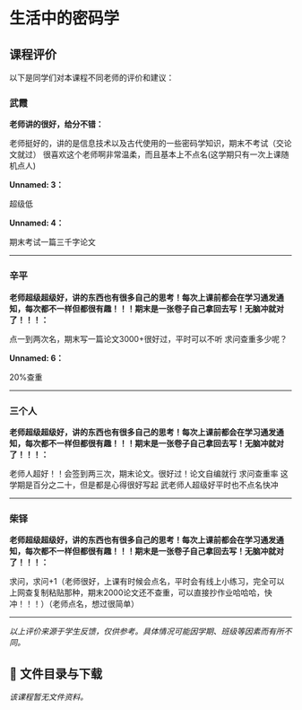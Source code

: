 # 生活中的密码学

## 课程评价

以下是同学们对本课程不同老师的评价和建议：

### 武霞

**老师讲的很好，给分不错：**

老师挺好的，讲的是信息技术以及古代使用的一些密码学知识，期末不考试（交论文就过）      很喜欢这个老师啊非常温柔，而且基本上不点名(这学期只有一次上课随机点人)

**Unnamed: 3：**

超级低

**Unnamed: 4：**

期末考试一篇三千字论文

---

### 辛平

**老师超级超级好，讲的东西也有很多自己的思考！每次上课前都会在学习通发通知，每次都不一样但都很有趣！！！期末是一张卷子自己拿回去写！无脑冲就对了！！！：**

点一到两次名，期末写一篇论文3000+很好过，平时可以不听     求问查重多少呢？

**Unnamed: 6：**

20%查重

---

### 三个人

**老师超级超级好，讲的东西也有很多自己的思考！每次上课前都会在学习通发通知，每次都不一样但都很有趣！！！期末是一张卷子自己拿回去写！无脑冲就对了！！！：**

老师人超好！！会签到两三次，期末论文。很好过！论文自编就行  求问查重率        这学期是百分之二十，但是都是心得很好写起      武老师人超级好平时也不点名快冲

---

### 柴铎

**老师超级超级好，讲的东西也有很多自己的思考！每次上课前都会在学习通发通知，每次都不一样但都很有趣！！！期末是一张卷子自己拿回去写！无脑冲就对了！！！：**

求问，求问+1（老师很好，上课有时候会点名，平时会有线上小练习，完全可以上网查复制粘贴那种，期末2000论文还不查重，可以直接抄作业哈哈哈，快冲！！！）（老师点名，想过很简单）

---

*以上评价来源于学生反馈，仅供参考。具体情况可能因学期、班级等因素而有所不同。*
## 📄 文件目录与下载

_该课程暂无文件资料。_
